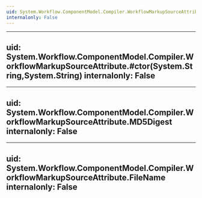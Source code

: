 ```yaml
---
uid: System.Workflow.ComponentModel.Compiler.WorkflowMarkupSourceAttribute
internalonly: False
---
```


---
uid: System.Workflow.ComponentModel.Compiler.WorkflowMarkupSourceAttribute.#ctor(System.String,System.String)
internalonly: False
---

---
uid: System.Workflow.ComponentModel.Compiler.WorkflowMarkupSourceAttribute.MD5Digest
internalonly: False
---

---
uid: System.Workflow.ComponentModel.Compiler.WorkflowMarkupSourceAttribute.FileName
internalonly: False
---
